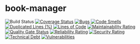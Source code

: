 # book-manager

![Build Status](https://github.com/n3d1117/book-manager/workflows/build/badge.svg)
[![Coverage Status](https://coveralls.io/repos/github/n3d1117/book-manager/badge.svg)](https://coveralls.io/github/n3d1117/book-manager)
[![Bugs](https://sonarcloud.io/api/project_badges/measure?project=n3d1117_book-manager&metric=bugs)](https://sonarcloud.io/dashboard?id=n3d1117_book-manager)
[![Code Smells](https://sonarcloud.io/api/project_badges/measure?project=n3d1117_book-manager&metric=code_smells)](https://sonarcloud.io/dashboard?id=n3d1117_book-manager)
[![Duplicated Lines (%)](https://sonarcloud.io/api/project_badges/measure?project=n3d1117_book-manager&metric=duplicated_lines_density)](https://sonarcloud.io/dashboard?id=n3d1117_book-manager)
[![Lines of Code](https://sonarcloud.io/api/project_badges/measure?project=n3d1117_book-manager&metric=ncloc)](https://sonarcloud.io/dashboard?id=n3d1117_book-manager)
[![Maintainability Rating](https://sonarcloud.io/api/project_badges/measure?project=n3d1117_book-manager&metric=sqale_rating)](https://sonarcloud.io/dashboard?id=n3d1117_book-manager)
[![Quality Gate Status](https://sonarcloud.io/api/project_badges/measure?project=n3d1117_book-manager&metric=alert_status)](https://sonarcloud.io/dashboard?id=n3d1117_book-manager)
[![Reliability Rating](https://sonarcloud.io/api/project_badges/measure?project=n3d1117_book-manager&metric=reliability_rating)](https://sonarcloud.io/dashboard?id=n3d1117_book-manager)
[![Security Rating](https://sonarcloud.io/api/project_badges/measure?project=n3d1117_book-manager&metric=security_rating)](https://sonarcloud.io/dashboard?id=n3d1117_book-manager)
[![Technical Debt](https://sonarcloud.io/api/project_badges/measure?project=n3d1117_book-manager&metric=sqale_index)](https://sonarcloud.io/dashboard?id=n3d1117_book-manager)
[![Vulnerabilities](https://sonarcloud.io/api/project_badges/measure?project=n3d1117_book-manager&metric=vulnerabilities)](https://sonarcloud.io/dashboard?id=n3d1117_book-manager)
